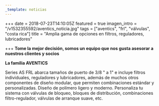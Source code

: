 ```yaml
---
_template: noticias
---
```






+++
date = 2018-07-23T14:10:05Z
featured = true
imagen_intro = "/v1532355592/aventics_noticia.jpg"
tags = ["aventics", "frl", "válvulas", "costa rica"]
title = "Amplia gama de opciones en filtros, reguladores, lubricadores"

+++
**Tome la mejor decisión, somos un equipo que nos gusta asesorar a nuestros clientes y socios**

**La familia AVENTICS**

Series AS FRL abarca tamaños de puerto de 3/8 " a 1" e incluye filtros individuales, reguladores y lubricadores, además de muchos otros componentes de diseño modular, que permiten combinaciones estándar y personalizadas. Diseño de polímero ligero y moderno. Personaliza tu sistema con válvulas de bloqueo, bloques de distribución, combinaciones filtro-regulador, válvulas de arranque suave, etc.
